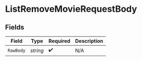 # ListRemoveMovieRequestBody


## Fields

| Field              | Type               | Required           | Description        |
| ------------------ | ------------------ | ------------------ | ------------------ |
| `RawBody`          | *string*           | :heavy_check_mark: | N/A                |